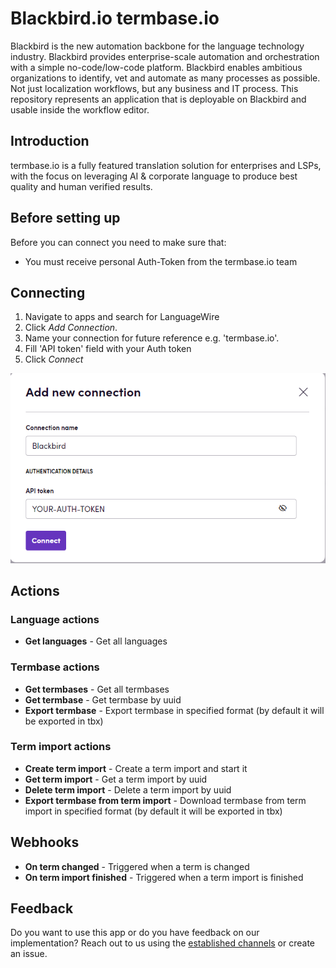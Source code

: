 # Blackbird.io termbase.io

Blackbird is the new automation backbone for the language technology industry. Blackbird provides enterprise-scale automation and orchestration with a simple no-code/low-code platform. Blackbird enables ambitious organizations to identify, vet and automate as many processes as possible. Not just localization workflows, but any business and IT process. This repository represents an application that is deployable on Blackbird and usable inside the workflow editor.

## Introduction

<!-- begin docs -->

termbase.io is a fully featured translation solution for enterprises and LSPs, with the focus on leveraging AI & corporate language to produce best quality and human verified results.

## Before setting up

Before you can connect you need to make sure that:

- You must receive personal Auth-Token from the termbase.io team

## Connecting

1. Navigate to apps and search for LanguageWire
2. Click _Add Connection_.
3. Name your connection for future reference e.g. 'termbase.io'.
4. Fill 'API token' field with your Auth token
5. Click _Connect_

![connection](image/README/connection.png)

## Actions

### Language actions

- **Get languages** - Get all languages

### Termbase actions

- **Get termbases** - Get all termbases
- **Get termbase** - Get termbase by uuid
- **Export termbase** - Export termbase in specified format (by default it will be exported in tbx)

### Term import actions

- **Create term import** - Create a term import and start it
- **Get term import** - Get a term import by uuid
- **Delete term import** - Delete a term import by uuid
- **Export termbase from term import** - Download termbase from term import in specified format (by default it will be exported in tbx)

## Webhooks

- **On term changed** - Triggered when a term is changed
- **On term import finished** - Triggered when a term import is finished

## Feedback

Do you want to use this app or do you have feedback on our implementation? Reach out to us using the [established channels](https://www.blackbird.io/) or create an issue.

<!-- end docs -->
